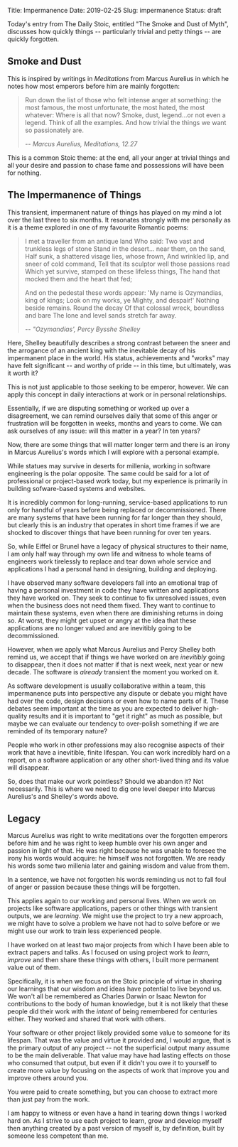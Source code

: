 Title: Impermanence
Date: 2019-02-25
Slug: impermanence
Status: draft

Today's entry from The Daily Stoic, entitled "The Smoke and
Dust of Myth", discusses how quickly things -- particularly trivial
and petty things -- are quickly forgotten.

## Smoke and Dust

This is inspired by writings in _Meditations_ from Marcus Aurelius in
which he notes how most emperors before him are mainly forgotten:

> Run down the list of those who felt intense anger at something: the most famous, the most unfortunate, the most hated, the most whatever: Where is all that now? Smoke, dust, legend...or not even a legend. Think of all the examples. And how trivial the things we want so passionately are.
>
> -- <cite>Marcus Aurelius, Meditations, 12.27</cite>

This is a common Stoic theme: at the end, all your anger at trivial
things and all your desire and passion to chase fame and possessions
will have been for nothing.

## The Impermanence of Things

This transient, impermanent nature of things has played on my mind a
lot over the last three to six months. It resonates strongly with me
personally as it is a theme explored in one of my favourite Romantic
poems:

> I met a traveller from an antique land
> Who said: Two vast and trunkless legs of stone
> Stand in the desert... near them, on the sand,
> Half sunk, a shattered visage lies, whose frown,
> And wrinkled lip, and sneer of cold command,
> Tell that its sculptor well those passions read
> Which yet survive, stamped on these lifeless things,
> The hand that mocked them and the heart that fed;
>
> And on the pedestal these words appear:
> 'My name is Ozymandias, king of kings;
> Look on my works, ye Mighty, and despair!'
> Nothing beside remains. Round the decay
> Of that colossal wreck, boundless and bare
> The lone and level sands stretch far away.
>
> -- <cite>"Ozymandias', Percy Bysshe Shelley</cite>

Here, Shelley beautifully describes a strong contrast between the
sneer and the arrogance of an ancient king with the inevitable decay
of his impermanent place in the world. His status, achievements and
"works" may have felt significant -- and worthy of pride -- in this
time, but ultimately, was it worth it?

This is not just applicable to those seeking to be emperor,
however. We can apply this concept in daily interactions at work or in
personal relationships.

Essentially, if we are disputing something or worked up over a
disagreement, we can remind ourselves daily that some of this anger or
frustration will be forgotten in weeks, months and years to come. We
can ask ourselves of any issue: will this matter in a year? In ten
years?

Now, there are some things that will matter longer term and there is
an irony in Marcus Aurelius's words which I will explore with a
personal example.

While statues may survive in deserts for millenia, working in software
engineering is the polar opposite. The same could be said for a lot of
professional or project-based work today, but my experience is
primarily in building sofware-based systems and websites.

It is incredibly common for long-running, service-based applications
to run only for handful of years before being replaced or
decommissioned. There are many systems that have been running for far
longer than they should, but clearly this is an industry that operates
in short time frames if we are shocked to discover things that have
been running for over ten years.

So, while Eiffel or Brunel have a legacy of physical structures to
their name, I am only half way through my own life and witness to
whole teams of engineers work tirelessly to replace and tear down
whole service and applications I had a personal hand in designing,
building and deploying.

I have observed many software developers fall into an emotional trap
of having a personal investment in code they have written and
applications they have worked on. They seek to continue to fix
unresolved issues, even when the business does not need them
fixed. They want to continue to maintain these systems, even when
there are diminishing returns in doing so. At worst, they might get
upset or angry at the idea that these applications are no longer
valued and are inevitibly going to be decommissioned.

However, when we apply what Marcus Aurelius and Percy Shelley both
remind us, we accept that if things we have worked on are
_inevitibly_ going to disappear, then it does not matter if that is
next week, next year or new decade. The software is _already_
transient the moment you worked on it.

As software development is usually collaborative within a team, this
impermanence puts into perspective any dispute or debate you might
have had over the code, design decisions or even how to name parts of
it. These debates seem important at the time as you are expected to
deliver high-quality results and it is important to "get it right" as
much as possible, but maybe we can evaluate our tendency to
over-polish something if we are reminded of its temporary nature?

People who work in other professions may also recognise aspects of
their work that have a inevitible, finite lifespan. You can work
incredibly hard on a report, on a software application or any other
short-lived thing and its value will disappear.

So, does that make our work pointless? Should we abandon it? Not
necessarily. This is where we need to dig one level deeper into Marcus
Aurelius's and Shelley's words above.

## Legacy

Marcus Aurelius was right to write meditations over the forgotten
emperors before him and he was right to keep humble over his own anger
and passion in light of that. He was right because he was unable to
foresee the irony his words would acquire: he himself was not
forgotten. We are ready his words some two millenia later and gaining
wisdom and value from them.

In a sentence, we have not forgotten his words reminding us not to
fall foul of anger or passion because these things will be forgotten.

This applies again to our working and personal lives. When we work on
projects like software applications, papers or other things with
transient outputs, we are _learning_. We might use the project to try
a new approach, we might have to solve a problem we have not had to
solve before or we might use our work to train less experienced
people.

I have worked on at least two major projects from which I have been
able to extract papers and talks. As I focused on using project work
to _learn_, _improve_ and then share these things with others, I built
more permanent value out of them.

Specifically, it is when we focus on the Stoic principle of virtue in
sharing our learnings that our wisdom and ideas have potential to live
beyond us. We won't all be remembered as Charles Darwin or Isaac
Newton for contributions to the body of human knowledge, but it is not
likely that these people did their work with the _intent_ of being
remembered for centuries either. They worked and shared that work with
others.

Your software or other project likely provided some value to someone
for its lifespan. That was the value and virtue it provided and, I
would argue, that is the primary output of any project -- not the
superficial output many assume to be the main deliverable. That value
may have had lasting effects on those who consumed that output, but
even if it didn't you owe it to yourself to create more value by
focusing on the aspects of work that improve you and improve others
around you.

You were paid to create something, but you can choose to extract more
than just pay from the work.

I am happy to witness or even have a hand in tearing down things I
worked hard on. As I strive to use each project to learn, grow and
develop myself then anything created by a past version of myself is,
by definition, built by someone less competent than me.
